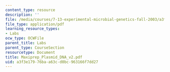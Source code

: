 ```yaml
---
content_type: resource
description: ''
file: /media/courses/7-13-experimental-microbial-genetics-fall-2003/a3f3e17976baa63cd0bc963166f7dd27_Maxiprep_Plasmid_DNA_v2.pdf
file_type: application/pdf
learning_resource_types:
- Labs
ocw_type: OCWFile
parent_title: Labs
parent_type: CourseSection
resourcetype: Document
title: Maxiprep_Plasmid_DNA_v2.pdf
uid: a3f3e179-76ba-a63c-d0bc-963166f7dd27
---
```

